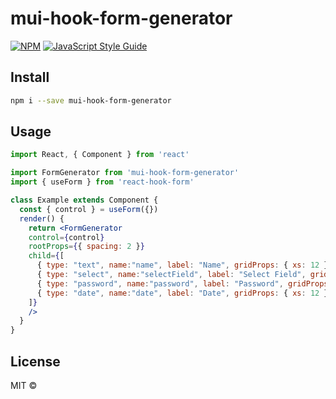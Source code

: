 # mui-hook-form-generator

[![NPM](https://img.shields.io/npm/v/form-generator.svg)](https://www.npmjs.com/package/form-generator) [![JavaScript Style Guide](https://img.shields.io/badge/code_style-standard-brightgreen.svg)](https://standardjs.com)

## Install

```bash
npm i --save mui-hook-form-generator
```

## Usage

```jsx
import React, { Component } from 'react'

import FormGenerator from 'mui-hook-form-generator'
import { useForm } from 'react-hook-form'

class Example extends Component {
  const { control } = useForm({})
  render() {
    return <FormGenerator
    control={control}
    rootProps={{ spacing: 2 }}
    child={[
      { type: "text", name:"name", label: "Name", gridProps: { xs: 12 }},
      { type: "select", name:"selectField", label: "Select Field", gridProps: { xs: 12 }},
      { type: "password", name:"password", label: "Password", gridProps: { xs: 12 }},
      { type: "date", name:"date", label: "Date", gridProps: { xs: 12 }},
    ]}
    />
  }
}
```

## License

MIT © [](https://github.com/)
